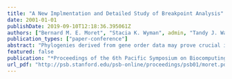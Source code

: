 ```yaml
---
title: "A New Implmentation and Detailed Study of Breakpoint Analysis"
date: 2001-01-01
publishDate: 2019-09-10T12:18:36.395061Z
authors: ["Bernard M. E. Moret", "Stacia K. Wyman", admin, "Tandy J. Warnow", yan-mi]
publication_types: ["paper-conference"]
abstract: "Phylogenies derived from gene order data may prove crucial in answering some fundamental open questions in biomolecular evolution. Yet very few techniques are available for such phylogenetic reconstructions. One method is breakpoint analysis, developed by Blanchette and Sankoff for solving the “breakpoint phylogeny.” Our earlier studies confirmed the usefulness of this approach, but also found that BPAnalysis, the implementation developed by Sankoff and Blanchette, was too slow to use on all but very small datasets. We report here on a reimplementation of BPAnalysis using the principles of algorithmic engineering. Our faster (by 2 to 3 orders of magnitude) and flexible implementation allowed us to conduct studies on the characteristics of breakpoint analysis, in terms of running time, quality, and robustness, as well as to analyze datasets that had so far been considered out of reach. We report on these findings and also discuss future directions for our new implementation."
featured: false
publication: "*Proceedings of the 6th Pacific Symposium on Biocomputing, PSB 2001, Big Island, Hawaii, January 3-7, 2001*"
url_pdf: "http://psb.stanford.edu/psb-online/proceedings/psb01/moret.pdf"
---
```


